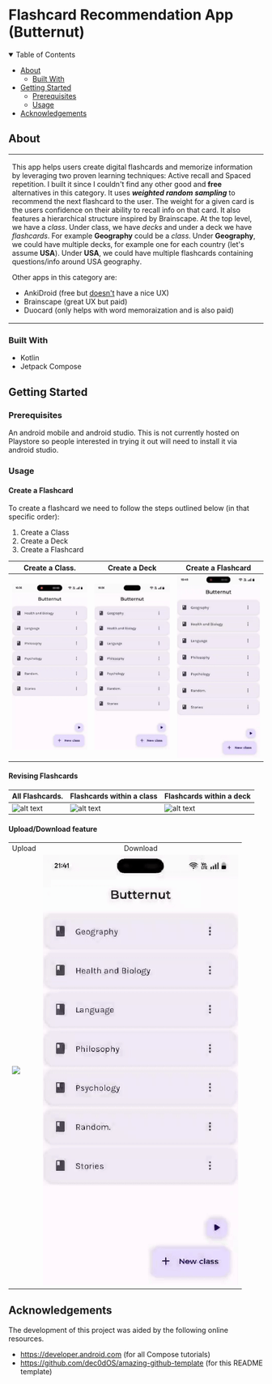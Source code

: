 # Flashcard Recommendation App (Butternut)

<details open="open">
<summary>Table of Contents</summary>

- [About](#about)
  - [Built With](#built-with)
- [Getting Started](#getting-started)
  - [Prerequisites](#prerequisites)
  - [Usage](#usage)
- [Acknowledgements](#acknowledgements)

</details>


## About

<table>
<tr>
<td>

This app helps users create digital flashcards and memorize information by leveraging two proven learning techniques: Active recall and Spaced repetition. 
I built it since I couldn't find any other good and **free** alternatives in this category. It uses ***weighted random sampling*** to recommend the next flashcard to the user. The 
weight for a given card is the users confidence on their ability to recall info on that card. It also features a hierarchical structure inspired by Brainscape.
At the top level, we have a _class_. Under class, we have _decks_ and under a deck we have _flashcards_. For example **Geography** could be a _class_. Under **Geography**, 
we could have multiple decks, for example one for each country (let's assume **USA**). Under **USA**, we could have multiple flashcards containing questions/info around 
USA geography. 

Other apps in this category are:
 - AnkiDroid (free but [doesn't](https://www.google.com/imgres?q=ankidroid%20flashcards&imgurl=https%3A%2F%2Fcdn6.aptoide.com%2Fimgs%2Fb%2F2%2Fd%2Fb2d8d716f5f374cdd71a70b1931e66e7_screen.png&imgrefurl=https%3A%2F%2Fankidroid.en.aptoide.com%2Fapp&docid=hbOXchIYwGrBsM&tbnid=9xwQzcm83sHxrM&vet=12ahUKEwjy_7rGmeiJAxUqxjgGHUJZKDIQM3oFCIQBEAA..i&w=427&h=800&hcb=2&ved=2ahUKEwjy_7rGmeiJAxUqxjgGHUJZKDIQM3oFCIQBEAA) have a nice UX)
 - Brainscape (great UX but paid)
 - Duocard (only helps with word memoraization and is also paid) 

</td>
</tr>
</table>

### Built With

- Kotlin
- Jetpack Compose

## Getting Started
### Prerequisites
An android mobile and android studio. This is not currently hosted on Playstore so people interested in trying it out will need to install it via android studio.
### Usage

#### Create a Flashcard
To create a flashcard we need to follow the steps outlined below (in that specific order):
1. Create a Class
2. Create a Deck
3. Create a Flashcard

Create a Class.                       | Create a Deck                      | Create a Flashcard
--------------------------------------|------------------------------------|----------------------
![alt text](gifs/create_class.gif)    | ![alt text](gifs/create_deck.gif) | ![alt text](gifs/create_flashcard.gif) 


#### Revising Flashcards

All Flashcards.                       | Flashcards within a class          | Flashcards within a deck
--------------------------------------|------------------------------------|----------------------
![alt text](gifs/revise_all.gif)    | ![alt text](gifs/revision_class.gif) | ![alt text](gifs/revision_deck.gif) 

#### Upload/Download feature

<table align="center">
    <tr>
      <td align="center">
        Upload
      </td>
      <td align="center">
        Download
      </td>
    </tr>
    <tr>
    <td>
     <img  src="gifs/upload.gif"> 
    </td>
    <td>
      <img  src="gifs/download.gif"> 
    </td>
    </tr>
</table>

## Acknowledgements
The development of this project was aided by the following online resources.
- https://developer.android.com (for all Compose tutorials)
- https://github.com/dec0dOS/amazing-github-template (for this README template)
